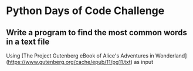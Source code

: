 # Python Days of Code Challenge

## Write a program to find the most common words in a text file

Using [The Project Gutenberg eBook of Alice's Adventures in Wonderland] (https://www.gutenberg.org/cache/epub/11/pg11.txt) as input
